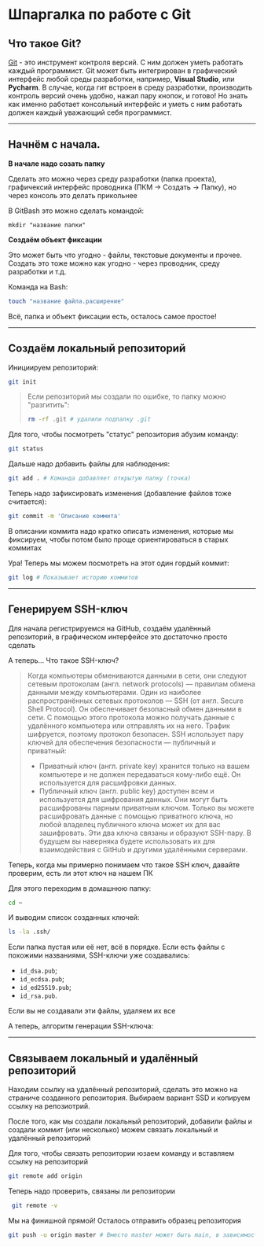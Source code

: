 # Шпаргалка по работе с Git

## Что такое Git?

[Git](https://github.com/git/git/blob/master/README.md) - это инструмент контроля версий. 
С ним должен уметь работать каждый программист.
Git может быть интегрирован в графический интерфейс любой среды разработки, например, **Visual Studio**, или **Pycharm**.
В случае, когда гит встроен в среду разработки, производить контроль версий очень удобно, нажал пару кнопок, и готово!
Но знать как именно работает консольный интерфейс и уметь с ним работать должен каждый уважающий себя программист.

----

## Начнём с начала.

**В начале надо созать папку**

Сделать это можно через среду разработки (папка проекта), графичексий интерфейс проводника (ПКМ -> Создать -> Папку), но через консоль это делать прикольнее

В GitBash это можно сделать командой:
```
mkdir "название папки"
```

**Создаём объект фиксации**

Это может быть что угодно - файлы, текстовые документы и прочее.
Создать это тоже можно как угодно - через проводник, среду разработки и т.д.

Команда на Bash:
```BASH
touch "название файла.расширение"
```

Всё, папка и объект фиксации есть, осталось самое простое!

---

## Создаём локальный репозиторий

Инициируем репозиторий:
```BASH
git init
```

> Если репозиторий мы создали по ошибке, то папку можно "разгитить":
> ```BASH
> rm -rf .git # удалили подпапку .git 
> ```

Для того, чтобы посмотреть "статус" репозитория абузим команду:
```BASH
git status
```

Дальше надо добавить файлы для наблюдения:
```BASH
git add . # Команда добавляет открытую папку (точка)
```

Теперь надо зафиксировать изменения (добавление файлов тоже считается):
```BASH
git commit -m 'Описание коммита'
```
В описании коммита надо кратко описать изменения, которые мы фиксируем, чтобы потом было проще ориентироваться в старых коммитах

Ура! Теперь мы можем посмотреть на этот один гордый коммит:
```BASH
git log # Показывает историю коммитов
```

---

## Генерируем SSH-ключ

Для начала регистрируемся на GitHub, создаём удалённый репозиторий, в графическом интерфейсе это достаточно просто сделать

А теперь... Что такое SSH-ключ?

> Когда компьютеры обмениваются данными в сети, они следуют сетевым протоколам (англ. network protocols) — правилам обмена данными между компьютерами.
> Один из наиболее распространённых сетевых протоколов — SSH (от англ. Secure Shell Protocol). Он обеспечивает безопасный обмен данными в сети. С помощью этого протокола можно получать данные с удалённого компьютера или отправлять их на него. Трафик шифруется, поэтому протокол безопасен.
> SSH использует пару ключей для обеспечения безопасности — публичный и приватный: 
> - Приватный ключ (англ. private key) хранится только на вашем компьютере и не должен передаваться кому-либо ещё. Он используется для расшифровки данных.
> - Публичный ключ (англ. public key) доступен всем и используется для шифрования данных. Они могут быть расшифрованы парным приватным ключом.
> Только вы можете расшифровать данные с помощью приватного ключа, но любой владелец публичного ключа может их для вас зашифровать. Эти два ключа связаны и образуют SSH-пару. В будущем вы наверняка будете использовать их для взаимодействия с GitHub и другими удалёнными серверами.

Теперь, когда мы примерно понимаем что такое SSH ключ, давайте проверим, есть ли этот ключ на нашем ПК

Для этого переходим в домашнюю папку:
```BASH
cd ~
```
И выводим список созданных ключей:
```BASH
ls -la .ssh/
```

Если папка пустая или её нет, всё в порядке. 
Если есть файлы с похожими названиями, SSH-ключи уже создавались:
* ```id_dsa.pub```;
* ```id_ecdsa.pub```;
* ```id_ed25519.pub```;
* ```id_rsa.pub```.

Если вы не создавали эти файлы, удаляем их все

А теперь, алгоритм генерации SSH-ключа:

---

## Связываем локальный и удалённый репозиторий

Находим ссылку на удалённый репозиторий, сделать это можно на страниче созданного репозитория.
Выбираем вариант SSD и копируем ссылку на репозиотрий.

После того, как мы создали локальный репозиторий, добавили файлы и создали коммит (или несколько) можем связать локальный и удалённый репозиторий

Для того, чтобы связать репозитории юзаем команду и вставляем ссылку на репозиторий
```BASH
git remote add origin
```

Теперь надо проверить, связаны ли репозитории
```BASH
 git remote -v
 ```

Мы на финишной прямой! Осталось отправить образец репозитория
 ```BASH
git push -u origin master # Вместо master может быть main, в зависимости какая у вас рабочая ветка, она написана в консоли после пути папки
```

